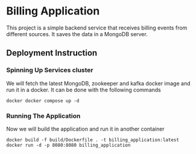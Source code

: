 # Billing Application

This project is a simple backend service that receives billing events from different sources. It saves the data in a MongoDB server.

## Deployment Instruction
### Spinning Up Services cluster
We will fetch the latest MongoDB, zookeeper and kafka docker image and run it in a docker. It can be done with the following commands
```shell
docker docker compose up -d
```

### Running The Application
Now we will build the application and run it in another container
```shell
docker build -f build/Dockerfile . -t billing_application:latest
docker run -d -p 8080:8080 billing_application
```